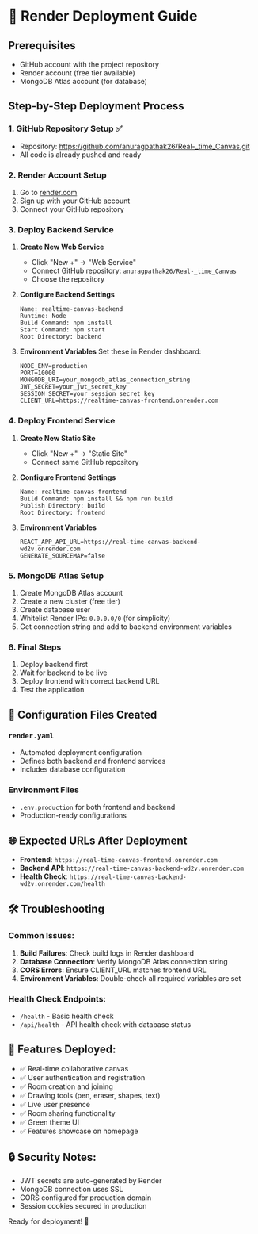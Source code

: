 # 🚀 Render Deployment Guide

## Prerequisites
- GitHub account with the project repository
- Render account (free tier available)
- MongoDB Atlas account (for database)

## Step-by-Step Deployment Process

### 1. **GitHub Repository Setup** ✅
- Repository: https://github.com/anuragpathak26/Real-_time_Canvas.git
- All code is already pushed and ready

### 2. **Render Account Setup**
1. Go to [render.com](https://render.com)
2. Sign up with your GitHub account
3. Connect your GitHub repository

### 3. **Deploy Backend Service**
1. **Create New Web Service**
   - Click "New +" → "Web Service"
   - Connect GitHub repository: `anuragpathak26/Real-_time_Canvas`
   - Choose the repository

2. **Configure Backend Settings**
   ```
   Name: realtime-canvas-backend
   Runtime: Node
   Build Command: npm install
   Start Command: npm start
   Root Directory: backend
   ```

3. **Environment Variables**
   Set these in Render dashboard:
   ```
   NODE_ENV=production
   PORT=10000
   MONGODB_URI=your_mongodb_atlas_connection_string
   JWT_SECRET=your_jwt_secret_key
   SESSION_SECRET=your_session_secret_key
   CLIENT_URL=https://realtime-canvas-frontend.onrender.com
   ```

### 4. **Deploy Frontend Service**
1. **Create New Static Site**
   - Click "New +" → "Static Site"
   - Connect same GitHub repository

2. **Configure Frontend Settings**
   ```
   Name: realtime-canvas-frontend
   Build Command: npm install && npm run build
   Publish Directory: build
   Root Directory: frontend
   ```

3. **Environment Variables**
   ```
   REACT_APP_API_URL=https://real-time-canvas-backend-wd2v.onrender.com
   GENERATE_SOURCEMAP=false
   ```

### 5. **MongoDB Atlas Setup**
1. Create MongoDB Atlas account
2. Create a new cluster (free tier)
3. Create database user
4. Whitelist Render IPs: `0.0.0.0/0` (for simplicity)
5. Get connection string and add to backend environment variables

### 6. **Final Steps**
1. Deploy backend first
2. Wait for backend to be live
3. Deploy frontend with correct backend URL
4. Test the application

## 🔧 Configuration Files Created

### `render.yaml`
- Automated deployment configuration
- Defines both backend and frontend services
- Includes database configuration

### Environment Files
- `.env.production` for both frontend and backend
- Production-ready configurations

## 🌐 Expected URLs After Deployment
- **Frontend**: `https://real-time-canvas-frontend.onrender.com`
- **Backend API**: `https://real-time-canvas-backend-wd2v.onrender.com`
- **Health Check**: `https://real-time-canvas-backend-wd2v.onrender.com/health`

## 🛠️ Troubleshooting

### Common Issues:
1. **Build Failures**: Check build logs in Render dashboard
2. **Database Connection**: Verify MongoDB Atlas connection string
3. **CORS Errors**: Ensure CLIENT_URL matches frontend URL
4. **Environment Variables**: Double-check all required variables are set

### Health Check Endpoints:
- `/health` - Basic health check
- `/api/health` - API health check with database status

## 📱 Features Deployed:
- ✅ Real-time collaborative canvas
- ✅ User authentication and registration
- ✅ Room creation and joining
- ✅ Drawing tools (pen, eraser, shapes, text)
- ✅ Live user presence
- ✅ Room sharing functionality
- ✅ Green theme UI
- ✅ Features showcase on homepage

## 🔒 Security Notes:
- JWT secrets are auto-generated by Render
- MongoDB connection uses SSL
- CORS configured for production domain
- Session cookies secured in production

Ready for deployment! 🚀
